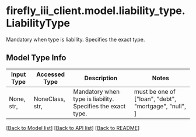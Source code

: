 # firefly_iii_client.model.liability_type.LiabilityType

Mandatory when type is liability. Specifies the exact type.

## Model Type Info
Input Type | Accessed Type | Description | Notes
------------ | ------------- | ------------- | -------------
None, str,  | NoneClass, str,  | Mandatory when type is liability. Specifies the exact type. | must be one of ["loan", "debt", "mortgage", "null", ] 

[[Back to Model list]](../../README.md#documentation-for-models) [[Back to API list]](../../README.md#documentation-for-api-endpoints) [[Back to README]](../../README.md)

